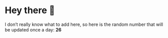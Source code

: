 # Hey there 👋

I don’t really know what to add here, so here is the random number that will be updated once a day: **26**
